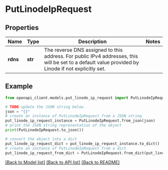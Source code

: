 # PutLinodeIpRequest


## Properties

Name | Type | Description | Notes
------------ | ------------- | ------------- | -------------
**rdns** | **str** | The reverse DNS assigned to this address. For public IPv4 addresses, this will be set to a default value provided by Linode if not explicitly set. | 

## Example

```python
from openapi_client.models.put_linode_ip_request import PutLinodeIpRequest

# TODO update the JSON string below
json = "{}"
# create an instance of PutLinodeIpRequest from a JSON string
put_linode_ip_request_instance = PutLinodeIpRequest.from_json(json)
# print the JSON string representation of the object
print(PutLinodeIpRequest.to_json())

# convert the object into a dict
put_linode_ip_request_dict = put_linode_ip_request_instance.to_dict()
# create an instance of PutLinodeIpRequest from a dict
put_linode_ip_request_from_dict = PutLinodeIpRequest.from_dict(put_linode_ip_request_dict)
```
[[Back to Model list]](../README.md#documentation-for-models) [[Back to API list]](../README.md#documentation-for-api-endpoints) [[Back to README]](../README.md)


